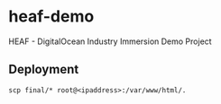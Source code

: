 # heaf-demo
HEAF - DigitalOcean Industry Immersion Demo Project

## Deployment
```
scp final/* root@<ipaddress>:/var/www/html/.
```

